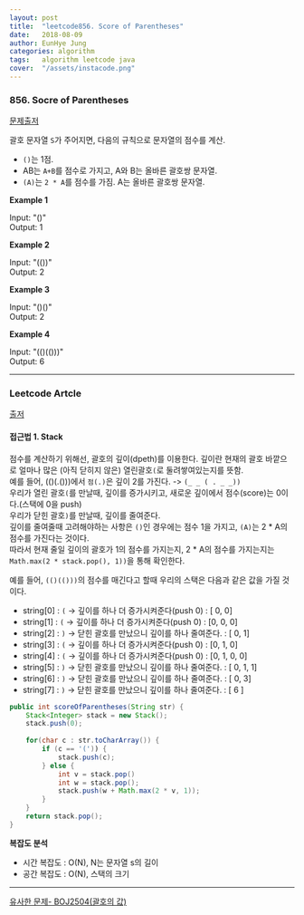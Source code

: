```yaml
---
layout: post
title:  "leetcode856. Score of Parentheses"
date:   2018-08-09
author: EunHye Jung
categories: algorithm
tags:	algorithm leetcode java
cover:  "/assets/instacode.png"
---  
```

    
   
### 856. Socre of Parentheses   
  
[문제출저](https://leetcode.com/problems/score-of-parentheses/)  
   
괄호 문자열 `S`가 주어지면, 다음의 규칙으로 문자열의 점수를 계산.  
  
* `()`는 1점.  
* AB는 `A+B`를 점수로 가지고, A와 B는 올바른 괄호쌍 문자열.  
* `(A)`는 `2 * A`를 점수를 가짐. A는 올바른 괄호쌍 문자열.  
  
<b> Example 1 </b>  
   
Input: "()"    
Output: 1    
  
<b> Example 2 </b>  
  
Input: "(())"    
Output: 2      
  
<b> Example 3 </b>   
  
Input: "()()"    
Output: 2   
  
      
<b> Example 4 </b>   
  
Input: "(()(()))"    
Output: 6   
      
- - -     
    
    
### Leetcode Artcle    
   
[출저](https://leetcode.com/articles/score-of-parentheses/)   
   
   
#### 접근법 1. Stack  
   
점수를 계산하기 위해선, 괄호의 깊이(dpeth)를 이용한다. 깊이란 현재의 괄호 바깥으로 얼마나 많은 (아직 닫히지 않은) 열린괄호`(`로 둘려쌓여있는지를 뜻함.  
예를 들어, (()(.()))에서 `점(.)`은 깊이 2를 가진다.  ->  `(_ _ ( . _ _))`    
우리가 열린 괄호`(`를 만날때, 깊이를 증가시키고, 새로운 깊이에서 점수(score)는 0이다.(스택에 0을 push)   
우리가 닫힌 괄호`)`를 만날때, 깊이를 줄여준다.  
깊이를 줄여줄때 고려해야하는 사항은 `()`인 경우에는 점수 1을 가지고, `(A)`는 2 * A의 점수를 가진다는 것이다.  
따라서 현재 줄일 깊이의 괄호가 1의 점수를 가지는지, 2 * A의 점수를 가지는지는 
`Math.max(2 * stack.pop(), 1))`을 통해 확인한다.  
       
예를 들어, `(()(()))`의 점수를 매긴다고 할때 우리의 스택은 다음과 같은 값을 가질 것이다.   
* string[0] : `(`  -> 깊이를 하나 더 증가시켜준다(push 0) : [ 0, 0]   
* string[1] : `(` -> 깊이를 하나 더 증가시켜준다(push 0) : [0, 0, 0] 
* string[2] : `)` -> 닫힌 괄호를 만났으니 깊이를 하나 줄여준다. : [ 0, 1]    
* string[3] : `(` -> 깊이를 하나 더 증가시켜준다(push 0) : [0, 1, 0]   
* string[4] : `(` -> 깊이를 하나 더 증가시켜준다(push 0) : [0, 1, 0, 0]   
* string[5] : `)` -> 닫힌 괄호를 만났으니 깊이를 하나 줄여준다. : [ 0, 1, 1]   
* string[6] : `)` -> 닫힌 괄호를 만났으니 깊이를 하나 줄여준다. : [ 0, 3]     
* string[7] : `)` -> 닫힌 괄호를 만났으니 깊이를 하나 줄여준다. :  [ 6 ]
   
   
```java   
public int scoreOfParentheses(String str) {
	Stack<Integer> stack = new Stack();
    stack.push(0);
    
    for(char c : str.toCharArray()) {
    	if (c == '(')) {
        	stack.push(c);
        } else {
        	int v = stack.pop()
            int w = stack.pop();
            stack.push(w + Math.max(2 * v, 1));
        }
    }
    return stack.pop();
}
```   
   
   
<b> 복잡도 분석 </b>  
* 시간 복잡도 : O(N), N는 문자열 s의 길이   
* 공간 복잡도 : O(N), 스택의 크기  
   
   
- - -  
    
[유사한 문제- BOJ2504(괄호의 값)](https://www.acmicpc.net/problem/2504)
   
   
